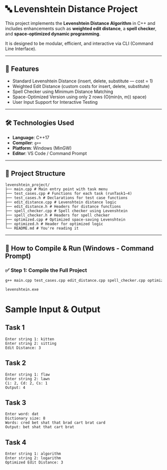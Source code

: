 # 🔤 Levenshtein Distance Project

This project implements the **Levenshtein Distance Algorithm** in C++ and includes enhancements such as **weighted edit distance**, a **spell checker**, and **space-optimized dynamic programming**.

It is designed to be modular, efficient, and interactive via CLI (Command Line Interface).

---

## 🚀 Features

-  Standard Levenshtein Distance (insert, delete, substitute — cost = 1)
-  Weighted Edit Distance (custom costs for insert, delete, substitute)
-  Spell Checker using Minimum Distance Matching
-  Space-Optimized Version using only 2 rows (O(min(n, m)) space)
-  User Input Support for Interactive Testing
 

---

## 🛠 Technologies Used

- **Language**: C++17
- **Compiler**: `g++`
- **Platform**: Windows (MinGW)
- **Editor**: VS Code / Command Prompt

---

## 📁 Project Structure
```
levenshtein_project/
├── main.cpp # Main entry point with task menu
├── test_cases.cpp # Functions for each task (runTask1–4)
├── test_cases.h # Declarations for test case functions
├── edit_distance.cpp # Levenshtein distance logic
├── edit_distance.h # Headers for distance functions
├── spell_checker.cpp # Spell checker using Levenshtein
├── spell_checker.h # Headers for spell checker
├── optimized.cpp # Optimized space-saving Levenshtein
├── optimized.h # Header for optimized logic
└── README.md # You're reading it
```
---

## 🧪 How to Compile & Run (Windows - Command Prompt)

### ✅ Step 1: Compile the Full Project

```bash
g++ main.cpp test_cases.cpp edit_distance.cpp spell_checker.cpp optimized.cpp -o levenshtein.exe
```

```bash
levenshtein.exe
```

# Sample Input & Output

## Task 1
```
Enter string 1: kitten
Enter string 2: sitting
Edit Distance: 3
```
## Task 2
```
Enter string 1: flaw
Enter string 2: lawn
Ci: 2, Cd: 2, Cs: 1
Output: 4
```
## Task 3
```
Enter word: dat
Dictionary size: 8
Words: cred bet shat that brad cart brat card
Output: bet shat that cart brat
```
## Task 4
```
Enter string 1: algorithm
Enter string 2: logarithm
Optimized Edit Distance: 3
```
